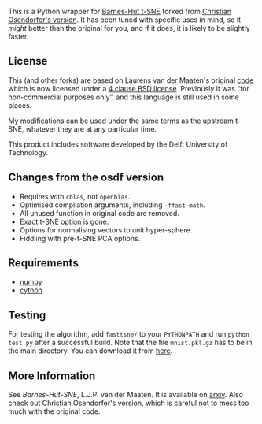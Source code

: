 This is a Python wrapper for [Barnes-Hut
t-SNE](http://homepage.tudelft.nl/19j49/t-SNE.html) forked from
[Christian Osendorfer's version](https://github.com/osdf/py_bh_tsne).
It has been tuned with specific uses in mind, so it *might* better
than the original for you, and if it does, it is likely to be slightly
faster.


License
-------

This (and other forks) are based on Laurens van der Maaten's original
[code](http://homepage.tudelft.nl/19j49/t-SNE.html) which is now licensed
under a [4 clause BSD
license](https://github.com/lvdmaaten/bhtsne/blob/master/LICENSE.txt).
Previously it was “for non-commercial purposes only”, and this
language is still used in some places.

My modifications can be used under the same terms as the upstream
t-SNE, whatever they are at any particular time.

This product includes software developed by the Delft University of
Technology.


Changes from the osdf version
-----------------------------

* Requires with `cblas`, not `openblas`.
* Optimised compilation arguments, including `-ffast-math`.
* All unused function in original code are removed.
* Exact t-SNE option is gone.
* Options for normalising vectors to unit hyper-sphere.
* Fiddling with pre-t-SNE PCA options.


Requirements
------------

* [numpy](numpy.scipy.org)
* [cython](cython.org)


Testing
-------

For testing the algorithm, add ```fasttsne/``` to your
```PYTHONPATH``` and run ```python test.py``` after a successful
build. Note that the file ```mnist.pkl.gz``` has to be in the main
directory. You can download it from
[here](http://deeplearning.net/data/mnist/mnist.pkl.gz).


More Information
----------------

See *Barnes-Hut-SNE*, L.J.P. van der Maaten. It is available on
[arxiv](http://arxiv.org/abs/1301.3342). Also check out Christian
Osendorfer's version, which is careful not to mess too much with the
original code.
